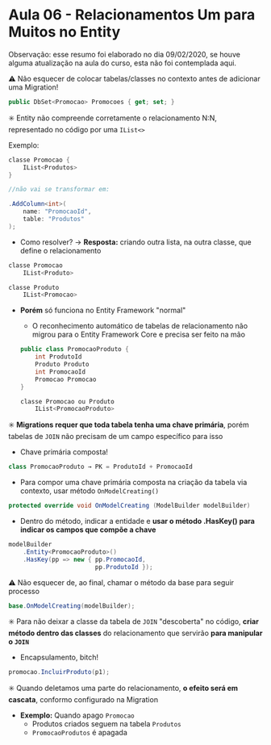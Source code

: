 # Aula 06 - Relacionamentos Um para Muitos no Entity

Observação: esse resumo foi elaborado no dia 09/02/2020, se houve alguma atualização na aula do curso, esta não foi contemplada aqui.

:warning: Não esquecer de colocar tabelas/classes no contexto antes de adicionar uma Migration!
```csharp
public DbSet<Promocao> Promocoes { get; set; }
```

:eight_spoked_asterisk: Entity não compreende corretamente o relacionamento N:N, representado no código por uma `IList<>`

Exemplo:

```csharp
classe Promocao {
    IList<Produtos>
}

//não vai se transformar em:

.AddColumn<int>(
    name: "PromocaoId",
    table: "Produtos"
);
```

* Como resolver?
→ **Resposta:** criando outra lista, na outra classe, que define o relacionamento
```csharp
classe Promocao
    IList<Produto>

classe Produto
    IList<Promocao>
```

* **Porém** só funciona no Entity Framework "normal"
    * O reconhecimento automático de tabelas de relacionamento não migrou para o Entity Framework Core e precisa ser feito na mão

    ```csharp
    public class PromocaoProduto {
        int ProdutoId
        Produto Produto
        int PromocaoId
        Promocao Promocao
    }

    classe Promocao ou Produto
        IList<PromocaoProduto>
    ```

:eight_spoked_asterisk: **Migrations requer que toda tabela tenha uma chave primária**, porém tabelas de `JOIN` não precisam de um campo específico para isso
* Chave primária composta!
```csharp
class PromocaoProduto → PK = ProdutoId + PromocaoId
```
* Para compor uma chave primária composta na criação da tabela via contexto, usar método `OnModelCreating()`
```csharp
protected override void OnModelCreating (ModelBuilder modelBuilder)
```
* Dentro do método, indicar a entidade e **usar o método .HasKey() para indicar os campos que compõe a chave**
```csharp
modelBuilder
    .Entity<PromocaoProduto>()
    .HasKey(pp => new { pp.PromocaoId,
                        pp.ProdutoId });
```

:warning: Não esquecer de, ao final, chamar o método da base para seguir processo
```csharp
base.OnModelCreating(modelBuilder);
```

:eight_spoked_asterisk: Para não deixar a classe da tabela de `JOIN` "descoberta" no código, **criar método dentro das classes** do relacionamento que servirão **para manipular o `JOIN`**
* Encapsulamento, bitch!
```csharp
promocao.IncluirProduto(p1);
```

:eight_spoked_asterisk: Quando deletamos uma parte do relacionamento, **o efeito será em cascata**, conformo configurado na Migration
* **Exemplo:** Quando apago `Promocao`
    * Produtos criados seguem na tabela `Produtos`
    * `PromocaoProdutos` é apagada